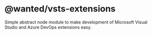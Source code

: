 # @wanted/vsts-extensions
Simple abstract node module to make development of Microsoft Visual Studio and Azure DevOps extensions easy.
